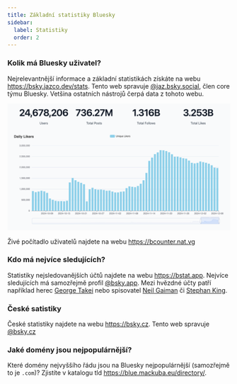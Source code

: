 ```yaml
---
title: Základní statistiky Bluesky
sidebar:
  label: Statistiky
  order: 2
---
```


### Kolik má Bluesky uživatel?

Nejrelevantnější informace a základní statistikách získáte na webu https://bsky.jazco.dev/stats. Tento web spravuje
[@jaz.bsky.social](https://bsky.app/profile/jaz.bsky.social), člen core týmu Bluesky. Vetšina ostatních nástrojů čerpá
data z tohoto webu.

![](users-stats.png)

Živé počítadlo uživatelů najdete na webu https://bcounter.nat.vg

### Kdo má nejvíce sledujících?

Statistiky nejsledovanějších účtů najdete na webu https://bstat.app. Nejvíce sledujících má samozřejmě profil
[@bsky.app](https://bstat.app/profile/bsky.app). Mezi hvězdné účty patří například herec
[George Takei](https://bsky.app/profile/georgetakei.bsky.social) nebo spisovatel
[Neil Gaiman](https://bsky.app/profile/neilhimself.neilgaiman.com) či
[Stephan King](https://bsky.app/profile/stephenking.bsky.social).

### České satistiky

České statistiky najdete na webu https://bsky.cz. Tento web spravuje [@bsky.cz](https://bsky.app/profile/bsky.cz)

### Jaké domény jsou nejpopulárnější?

Které domény nejvyššího řádu jsou na Bluesky nejpopulárnější (samozřejmě to je `.com`)? Zjistíte v katalogu tld
https://blue.mackuba.eu/directory/.
